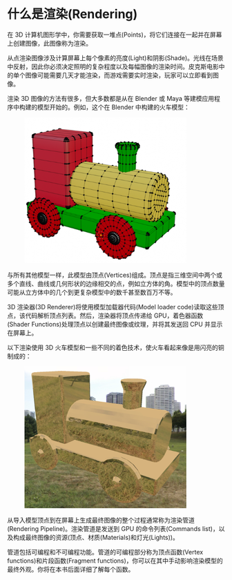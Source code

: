 # 什么是渲染(Rendering)

在 3D 计算机图形学中，你需要获取一堆点(Points)，将它们连接在一起并在屏幕上创建图像，此图像称为渲染。

从点渲染图像涉及计算屏幕上每个像素的亮度(Light)和阴影(Shade)。光线在场景中反射，因此你必须决定照明的复杂程度以及每幅图像的渲染时间。皮克斯电影中的单个图像可能需要几天才能渲染，而游戏需要实时渲染，玩家可以立即看到图像。

渲染 3D 图像的方法有很多，但大多数都是从在 Blender 或 Maya 等建模应用程序中构建的模型开始的。例如，这个在 Blender 中构建的火车模型：

<figure><img src="../../.gitbook/assets/1_1_rendering_train.png" alt="" width="375"><figcaption></figcaption></figure>

与所有其他模型一样，此模型由顶点(Vertices)组成。顶点是指三维空间中两个或多个直线、曲线或几何形状的边缘相交的点，例如立方体的角。模型中的顶点数量可能从立方体中的几个到更复杂模型中的数千甚至数百万不等。

3D 渲染器(3D Renderer)将使用模型加载器代码(Model loader code)读取这些顶点，该代码解析顶点列表。然后，渲染器将顶点传递给 GPU，着色器函数(Shader Functions)处理顶点以创建最终图像或纹理，并将其发送回 CPU 并显示在屏幕上。

以下渲染使用 3D 火车模型和一些不同的着色技术，使火车看起来像是用闪亮的铜制成的：

<figure><img src="../../.gitbook/assets/1_1_rendering_train_cu.png" alt="" width="375"><figcaption></figcaption></figure>

从导入模型顶点到在屏幕上生成最终图像的整个过程通常称为渲染管道(Rendering Pipeline)。渲染管道是发送到 GPU 的命令列表(Commands list)，以及构成最终图像的资源(顶点、材质(Materials)和灯光(Lights))。

管道包括可编程和不可编程功能。管道的可编程部分称为顶点函数(Vertex functions)和片段函数(Fragment functions)，你可以在其中手动影响渲染模型的最终外观。你将在本书后面详细了解每个函数。
